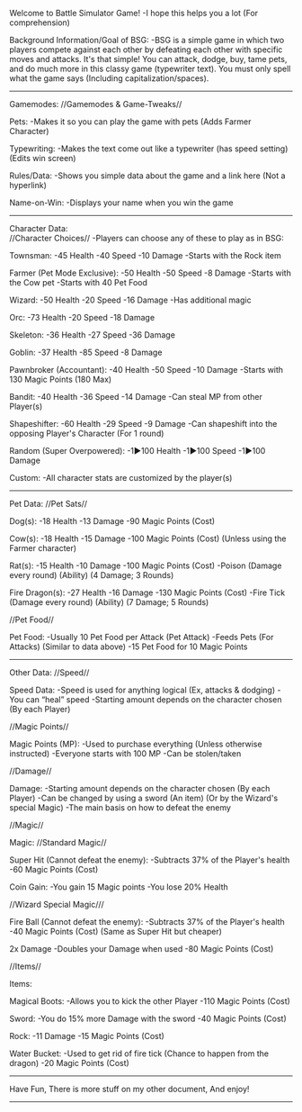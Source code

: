 Welcome to Battle Simulator Game!
-I hope this helps you a lot (For comprehension)

Background Information/Goal of BSG:
-BSG is a simple game in which two players compete against each other by defeating each other with specific moves and attacks. It's that simple! You can attack, dodge, buy, tame pets, and do much more in this classy game (typewriter text). You must only spell what the game says (Including capitalization/spaces).

----------------------------------------------------------------------------------------------------

Gamemodes:
//Gamemodes & Game-Tweaks//

Pets:
-Makes it so you can play the game with pets (Adds Farmer Character)

Typewriting:
-Makes the text come out like a typewriter (has speed setting) (Edits win screen)

Rules/Data:
-Shows you simple data about the game and a link here (Not a hyperlink)

Name-on-Win:
-Displays your name when you win the game

----------------------------------------------------------------------------------------------------

Character Data:  
//Character Choices//
-Players can choose any of these to play as in BSG: 

Townsman:
-45 Health
-40 Speed
-10 Damage
-Starts with the Rock item

Farmer (Pet Mode Exclusive):
-50 Health
-50 Speed
-8 Damage
-Starts with the Cow pet
-Starts with 40 Pet Food

Wizard:
-50 Health
-20 Speed
-16 Damage
-Has additional magic

Orc:
-73 Health
-20 Speed
-18 Damage

Skeleton:
-36 Health
-27 Speed
-36 Damage

Goblin:
-37 Health
-85 Speed
-8 Damage

Pawnbroker (Accountant):
-40 Health
-50 Speed
-10 Damage
-Starts with 130 Magic Points (180 Max)

Bandit:
-40 Health
-36 Speed
-14 Damage
-Can steal MP from other Player(s)

Shapeshifter:
-60 Health
-29 Speed
-9 Damage
-Can shapeshift into the opposing Player's Character (For 1 round)

Random (Super Overpowered):
-1▶️100 Health
-1▶️100 Speed
-1▶️100 Damage

Custom:
-All character stats are customized by the player(s)

----------------------------------------------------------------------------------------------------

Pet Data:
//Pet Sats//

Dog(s):
-18 Health
-13 Damage
-90 Magic Points (Cost)

Cow(s):
-18 Health
-15 Damage
-100 Magic Points (Cost) (Unless using the Farmer character)

Rat(s):
-15 Health
-10 Damage
-100 Magic Points (Cost)
-Poison (Damage every round) (Ability) (4 Damage; 3 Rounds)

Fire Dragon(s):
-27 Health
-16 Damage
-130 Magic Points (Cost)
-Fire Tick (Damage every round) (Ability) (7 Damage; 5 Rounds)

//Pet Food//

Pet Food:
-Usually 10 Pet Food per Attack (Pet Attack)
-Feeds Pets (For Attacks) (Similar to data above)
-15 Pet Food for 10 Magic Points

----------------------------------------------------------------------------------------------------

Other Data:
//Speed//

Speed Data:
-Speed is used for anything logical (Ex, attacks & dodging)
-You can “heal” speed
-Starting amount depends on the character chosen (By each Player)

//Magic Points//

Magic Points (MP):
-Used to purchase everything (Unless otherwise instructed)
-Everyone starts with 100 MP
-Can be stolen/taken

//Damage//

Damage:
-Starting amount depends on the character chosen (By each Player)
-Can be changed by using a sword (An item) (Or by the Wizard's special Magic)
-The main basis on how to defeat the enemy

//Magic//

Magic:
//Standard Magic//

Super Hit (Cannot defeat the enemy):
-Subtracts 37% of the Player's health
-60 Magic Points (Cost)

Coin Gain:
-You gain 15 Magic points
-You lose 20% Health

//Wizard Special Magic///

Fire Ball (Cannot defeat the enemy):
-Subtracts 37% of the Player's health
-40 Magic Points (Cost) (Same as Super Hit but cheaper)

2x Damage
-Doubles your Damage when used
-80 Magic Points (Cost)

//Items//

Items:

Magical Boots:
-Allows you to kick the other Player
-110 Magic Points (Cost)

Sword:
-You do 15% more Damage with the sword
-40 Magic Points (Cost)

Rock:
-11 Damage
-15 Magic Points (Cost)

Water Bucket:
-Used to get rid of fire tick (Chance to happen from the dragon)
-20 Magic Points (Cost)

----------------------------------------------------------------------------------------------------

Have Fun,
There is more stuff on my other document, 
And enjoy!

----------------------------------------------------------------------------------------------------
